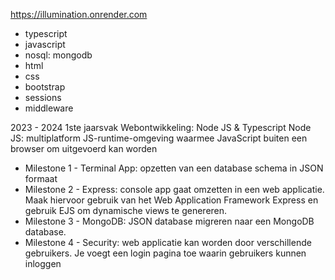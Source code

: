 https://illumination.onrender.com

* typescript
* javascript
* nosql: mongodb
* html
* css
* bootstrap
* sessions
* middleware

2023 - 2024 1ste jaarsvak Webontwikkeling: Node JS & Typescript
Node JS: multiplatform JS-runtime-omgeving waarmee JavaScript buiten een browser om uitgevoerd kan worden
* Milestone 1 - Terminal App: opzetten van een database schema in JSON formaat
* Milestone 2 - Express: console app gaat omzetten in een web applicatie. Maak hiervoor gebruik van het Web Application Framework Express en gebruik EJS om dynamische views te genereren.
* Milestone 3 - MongoDB: JSON database migreren naar een MongoDB database.
* Milestone 4 - Security: web applicatie kan worden door verschillende gebruikers. Je voegt een login pagina toe waarin gebruikers kunnen inloggen
